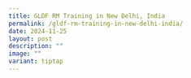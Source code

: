 ```yaml
---
title: GLDF RM Training in New Delhi, India
permalink: /gldf-rm-training-in-new-delhi-india/
date: 2024-11-25
layout: post
description: ""
image: ""
variant: tiptap
---
```

